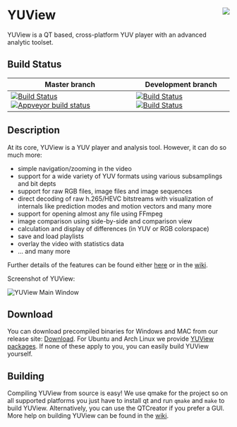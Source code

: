 # YUView <img align="right" src="https://raw.githubusercontent.com/IENT/YUView/master/images/IENT-YUView-256.png">

YUView is a QT based, cross-platform YUV player with an advanced analytic toolset. 

## Build Status

Master branch | Development branch
------------ | -------------
[![Build Status](https://travis-ci.org/IENT/YUView.svg?branch=master)](https://travis-ci.org/IENT/YUView) [![Appveyor build status](https://ci.appveyor.com/api/projects/status/github/IENT/yuview?branch=master&svg=true)](https://ci.appveyor.com/project/ChristianFeldmann/yuview/branch/master) | [![Build Status](https://travis-ci.org/IENT/YUView.svg?branch=development)](https://travis-ci.org/IENT/YUView) [![Build Status](https://ci.appveyor.com/api/projects/status/github/IENT/yuview?branch=development&svg=true)](https://ci.appveyor.com/project/ChristianFeldmann/yuview/branch/development)

## Description

At its core, YUView is a YUV player and analysis tool. However, it can do so much more:
* simple navigation/zooming in the video
* support for a wide variety of YUV formats using various subsamplings and bit depts
* support for raw RGB files, image files and image sequences
* direct decoding of raw h.265/HEVC bitstreams with visualization of internals like prediction modes and motion vectors and many more
* support for opening almost any file using FFmpeg
* image comparison using side-by-side and comparison view
* calculation and display of differences (in YUV or RGB colorspace)
* save and load playlists
* overlay the video with statistics data
* ... and many more

Further details of the features can be found either [here](http://ient.github.io/YUView) or 
in the [wiki](https://github.com/IENT/YUView/wiki).

Screenshot of YUView:

![YUView Main Window](https://raw.githubusercontent.com/IENT/YUView/gh-pages/images/Overview.png)

## Download

You can download precompiled binaries for Windows and MAC from our release site: [Download](https://github.com/IENT/YUView/releases). For Ubuntu and Arch Linux we provide [YUView packages](https://github.com/IENT/YUView/wiki/YUView-on-Linux). If none of these apply to you, you can easily build YUView yourself.

## Building

Compiling YUView from source is easy! We use qmake for the project so on all supported platforms you just have to install qt and run `qmake` and `make` to build YUView. Alternatively, you can use the QTCreator if you prefer a GUI. More help on building YUView can be found in the [wiki](https://github.com/IENT/YUView/wiki/Compile-YUView).
